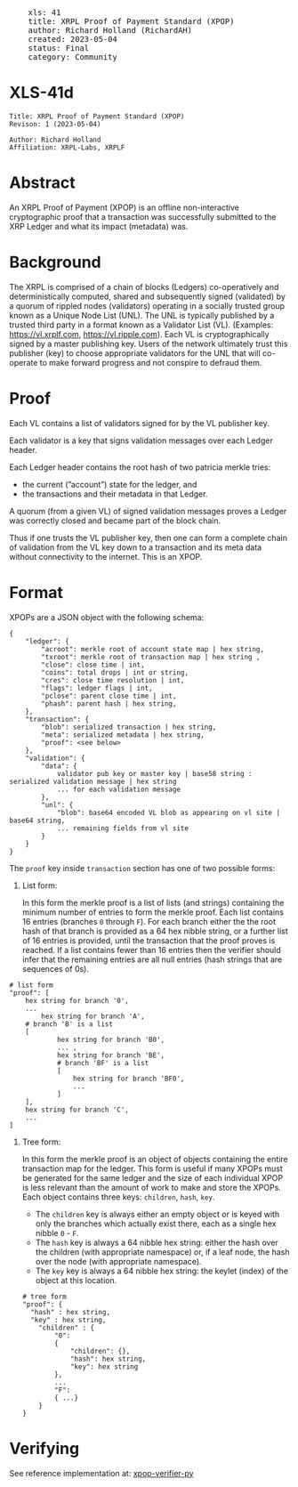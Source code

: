 <pre>
    xls: 41
    title: XRPL Proof of Payment Standard (XPOP)
    author: Richard Holland (RichardAH)
    created: 2023-05-04
    status: Final
    category: Community
</pre>
# XLS-41d

```
Title: XRPL Proof of Payment Standard (XPOP)
Revison: 1 (2023-05-04)

Author: Richard Holland
Affiliation: XRPL-Labs, XRPLF
```

# Abstract

An XRPL Proof of Payment (XPOP) is an offline non-interactive cryptographic proof that a transaction was successfully submitted to the XRP Ledger and what its impact (metadata) was.

# Background

The XRPL is comprised of a chain of blocks (Ledgers) co-operatively and deterministically computed, shared and subsequently signed (validated) by a quorum of rippled nodes (validators) operating in a socially trusted group known as a Unique Node List (UNL). The UNL is typically published by a trusted third party in a format known as a Validator List (VL). (Examples: https://vl.xrplf.com, https://vl.ripple.com). Each VL is cryptographically signed by a master publishing key. Users of the network ultimately trust this publisher (key) to choose appropriate validators for the UNL that will co-operate to make forward progress and not conspire to defraud them.

# Proof

Each VL contains a list of validators signed for by the VL publisher key.

Each validator is a key that signs validation messages over each Ledger header.

Each Ledger header contains the root hash of two patricia merkle tries:

- the current (”account”) state for the ledger, and
- the transactions and their metadata in that Ledger.

A quorum (from a given VL) of signed validation messages proves a Ledger was correctly closed and became part of the block chain.

Thus if one trusts the VL publisher key, then one can form a complete chain of validation from the VL key down to a transaction and its meta data without connectivity to the internet. This is an XPOP.

# Format

XPOPs are a JSON object with the following schema:

```
{
	"ledger": {
		"acroot": merkle root of account state map | hex string,
		"txroot": merkle root of transaction map | hex string ,
		"close": close time | int,
		"coins": total drops | int or string,
		"cres": close time resolution | int,
		"flags": ledger flags | int,
		"pclose": parent close time | int,
		"phash": parent hash | hex string,
	},
	"transaction": {
		"blob": serialized transaction | hex string,
		"meta": serialized metadata | hex string,
		"proof": <see below>
	},
	"validation": {
		"data": {
			validator pub key or master key | base58 string : serialized validation message | hex string
			... for each validation message
		},
		"unl": {
			"blob": base64 encoded VL blob as appearing on vl site | base64 string,
			... remaining fields from vl site
		}
	}
}
```

The `proof` key inside `transaction` section has one of two possible forms:

1. List form:
    
    In this form the merkle proof is a list of lists (and strings) containing the minimum number of entries to form the merkle proof. Each list contains 16 entries (branches `0` through `F`). For each branch either the the root hash of that branch is provided as a 64 hex nibble string, or a further list of 16 entries is provided, until the transaction that the proof proves is reached. If a list contains fewer than 16 entries then the verifier should infer that the remaining entries are all null entries (hash strings that are sequences of 0s).
    

```
# list form
"proof": [
	hex string for branch '0',
	...
        hex string for branch 'A',
	# branch 'B' is a list
	[ 
			hex string for branch 'B0',
			... ,
			hex string for branch 'BE',
			# branch 'BF' is a list
			[
				hex string for branch 'BF0',
				...
			]
	],
	hex string for branch 'C',
	...
]

```

1. Tree form:
    
    In this form the merkle proof is an object of objects containing the entire transaction map for the ledger. This form is useful if many XPOPs must be generated for the same ledger and the size of each individual XPOP is less relevant than the amount of work to make and store the XPOPs. Each object contains three keys: `children`, `hash`, `key`.
    
    - The `children` key is always either an empty object or is keyed with only the branches which actually exist there, each as a single hex nibble `0` - `F`.
    - The `hash` key is always a 64 nibble hex string: either the hash over the children (with appropriate namespace) or, if a leaf node, the hash over the node (with appropriate namespace).
    - The `key` key is always a 64 nibble hex string: the keylet (index) of the object at this location.
    
    ```
    # tree form
    "proof": {
      "hash" : hex string,
      "key" : hex string,
    	"children" : {
    		"0":
    		{
    			"children": {},
    			"hash": hex string,
    			"key": hex string
    		},
    		...
    		"F":
    		{ ...}
    	}
    }
    ```
    
# Verifying

See reference implementation at: [xpop-verifier-py](https://github.com/RichardAH/xpop-verifier-py/blob/main/verify.py)

